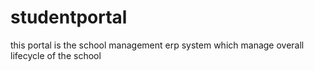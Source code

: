 # studentportal
this portal is the school management erp system which manage overall lifecycle of the school
